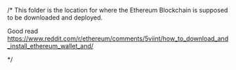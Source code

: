 /*
This folder is the location for where the Ethereum Blockchain is supposed to be
downloaded and deployed.

Good read
https://www.reddit.com/r/ethereum/comments/5viint/how_to_download_and_install_ethereum_wallet_and/

*/
